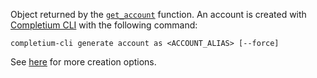 Object returned by the [`get_account`](/docs/tests/apis/experiment#get_accounta) function. An account is created with [Completium CLI](/docs/cli/introduction) with the following command:

```completium
completium-cli generate account as <ACCOUNT_ALIAS> [--force]
```

See [here](/docs/cli/introduction) for more creation options.